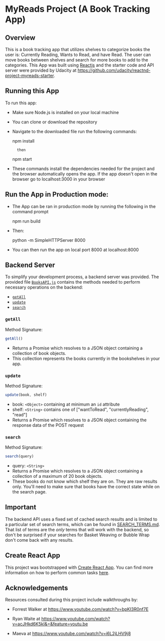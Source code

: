 # MyReads Project (A Book Tracking App)

## Overview

This is a book tracking app that utilizes shelves to categorize books the user is: Currently Reading, Wants to Read, and have Read. The user can move books between shelves and search for more books to add to the categories. This App was built using [Reactjs](https://reactjs.org/) and the starter code and API server were provided by Udacity at https://github.com/udacity/reactnd-project-myreads-starter.

 


## Running this App
To run this app: 

* Make sure Node.js is installed on your local machine

* You can clone or download the repository

* Navigate to the downloaded file run the following commands:

    npm install

        then
    
    npm start

* These commands install the dependencies needed for the project and the browser automatically opens the app. If the app doesn't open in the browser go to localhost:3000 in your browser

## Run the App in Production mode:

* The App can be ran in production mode by running the following in the command prompt

    npm run build

* Then:

    python -m SimpleHTTPServer 8000

* You can then run the app on local port 8000 at localhost:8000


## Backend Server

To simplify your development process, a backend server was provided. The provided file [`BooksAPI.js`](src/BooksAPI.js) contains the methods needed to perform necessary operations on the backend:

* [`getAll`](#getall)
* [`update`](#update)
* [`search`](#search)

### `getAll`

Method Signature:

```js
getAll()
```

* Returns a Promise which resolves to a JSON object containing a collection of book objects.
* This collection represents the books currently in the bookshelves in your app.

### `update`

Method Signature:

```js
update(book, shelf)
```

* book: `<Object>` containing at minimum an `id` attribute
* shelf: `<String>` contains one of ["wantToRead", "currentlyReading", "read"]  
* Returns a Promise which resolves to a JSON object containing the response data of the POST request

### `search`

Method Signature:

```js
search(query)
```

* query: `<String>`
* Returns a Promise which resolves to a JSON object containing a collection of a maximum of 20 book objects.
* These books do not know which shelf they are on. They are raw results only. You'll need to make sure that books have the correct state while on the search page.

## Important
The backend API uses a fixed set of cached search results and is limited to a particular set of search terms, which can be found in [SEARCH_TERMS.md](SEARCH_TERMS.md). That list of terms are the _only_ terms that will work with the backend, so don't be surprised if your searches for Basket Weaving or Bubble Wrap don't come back with any results.

## Create React App

This project was bootstrapped with [Create React App](https://github.com/facebookincubator/create-react-app). You can find more information on how to perform common tasks [here](https://github.com/facebookincubator/create-react-app/blob/master/packages/react-scripts/template/README.md).

## Acknowledgements

Resources consulted during this project include walkthroughs by:

* Forrest Walker at https://www.youtube.com/watch?v=bpKI3R0nf7E

* Ryan Waite at https://www.youtube.com/watch?v=acJHkd6K5kI&=&feature=youtu.be

* Maeva at https://www.youtube.com/watch?v=i6L2jLHV9j8




